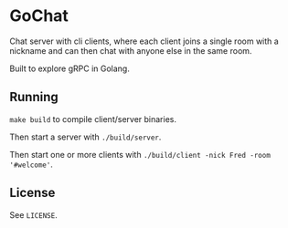 # GoChat

Chat server with cli clients, where each client joins a single room with a nickname and can then chat with anyone else in the same room.

Built to explore gRPC in Golang.

## Running

`make build` to compile client/server binaries.

Then start a server with `./build/server`.

Then start one or more clients with `./build/client -nick Fred -room '#welcome'`.

## License

See `LICENSE`.
